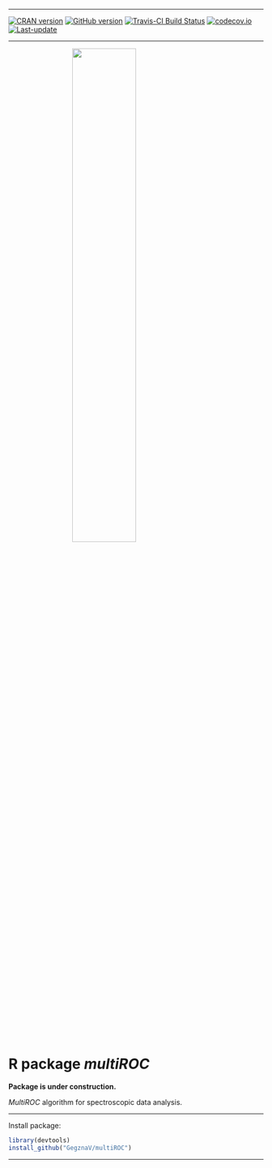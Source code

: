 
<!-- README.md is generated from README.Rmd. Please edit that file -->

------------------------------------------------------------------------

[![CRAN version](http://www.r-pkg.org/badges/version/multiROC)](http://cran.rstudio.com/web/packages/multiROC/index.html) [![GitHub version](https://img.shields.io/badge/GitHub-v0.0.1-brightgreen.svg)](https://github.com/GegznaV/multiROC) [![Travis-CI Build Status](https://travis-ci.org/GegznaV/multiROC.png?branch=master)](https://travis-ci.org/GegznaV/multiROC) [![codecov.io](https://codecov.io/github/GegznaV/multiROC/coverage.svg?branch=master)](https://codecov.io/github/GegznaV/multiROC?branch=master) [![Last-update](https://img.shields.io/badge/last%20update-2017--08--01-yellowgreen.svg)](/commits/master)

------------------------------------------------------------------------

<img src="logo.png" width="50%" height="50%" style="display: block; margin: auto;" /> <!-- "https://raw.githubusercontent.com/GegznaV/multiROC/master/docs/logo.png" -->

R package ***multiROC***
========================

**Package is under construction.**

*MultiROC* algorithm for spectroscopic data analysis.

------------------------------------------------------------------------

Install package:

``` r
library(devtools)
install_github("GegznaV/multiROC")
```

------------------------------------------------------------------------

<p align="right">
</p>
